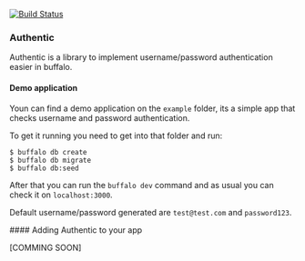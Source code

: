 [![Build Status](https://travis-ci.org/apaganobeleno/authentic.svg?branch=master)](https://travis-ci.org/apaganobeleno/authentic)

### Authentic

Authentic is a library to implement username/password authentication easier in buffalo.

#### Demo application

Youn can find a demo application on the `example` folder, its a simple app that checks username and password authentication.

To get it running you need to get into that folder and run:

```
$ buffalo db create
$ buffalo db migrate
$ buffalo db:seed
```

After that you can run the `buffalo dev` command and as usual you can check it on `localhost:3000`.

Default username/password generated are `test@test.com` and `password123`.

#### Adding Authentic to your app

[COMMING SOON]